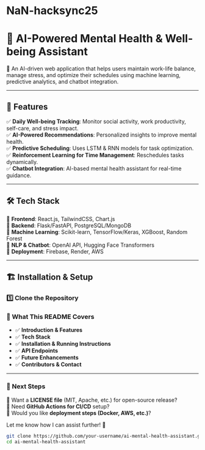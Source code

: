 # NaN-hacksync25
# 🧠 AI-Powered Mental Health & Well-being Assistant

🚀 An AI-driven web application that helps users maintain work-life balance, manage stress, and optimize their schedules using machine learning, predictive analytics, and chatbot integration.

---

## 🌟 Features
✅ **Daily Well-being Tracking**: Monitor social activity, work productivity, self-care, and stress impact.  
✅ **AI-Powered Recommendations**: Personalized insights to improve mental health.  
✅ **Predictive Scheduling**: Uses LSTM & RNN models for task optimization.  
✅ **Reinforcement Learning for Time Management**: Reschedules tasks dynamically.  
✅ **Chatbot Integration**: AI-based mental health assistant for real-time guidance.  

---

## 🛠️ Tech Stack
🔹 **Frontend**: React.js, TailwindCSS, Chart.js  
🔹 **Backend**: Flask/FastAPI, PostgreSQL/MongoDB  
🔹 **Machine Learning**: Scikit-learn, TensorFlow/Keras, XGBoost, Random Forest  
🔹 **NLP & Chatbot**: OpenAI API, Hugging Face Transformers  
🔹 **Deployment**: Firebase, Render, AWS  

---

## 🏗️ Installation & Setup

### **1️⃣ Clone the Repository**

### **📌 What This README Covers**
- ✅ **Introduction & Features**
- ✅ **Tech Stack**
- ✅ **Installation & Running Instructions**
- ✅ **API Endpoints**
- ✅ **Future Enhancements**
- ✅ **Contributors & Contact**

---

### **📌 Next Steps**
🔹 Want a **LICENSE file** (MIT, Apache, etc.) for open-source release?  
🔹 Need **GitHub Actions for CI/CD** setup?  
🔹 Would you like **deployment steps (Docker, AWS, etc.)**?  

Let me know how I can assist further! 🚀

```sh
git clone https://github.com/your-username/ai-mental-health-assistant.git
cd ai-mental-health-assistant
